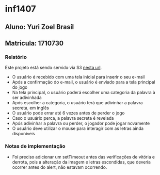 # inf1407

## Aluno: Yuri Zoel Brasil
## Matricula: 1710730

### Relatório

Este projeto está sendo servido via S3 [nesta url](http://pessoal-yuri-brasil-publico.s3-website-us-east-1.amazonaws.com).

- O usuário é recebido com uma tela inicial para inserir o seu e-mail
- Após a confirmação do e-mail, o usuário é enviado para a tela principal do jogo
- Na tela principal, o usuário poderá escolher uma categoria da palavra à ser adivinhada
- Após escolher a categoria, o usuário terá que adivinhar a palavra secreta, em inglês
- O usuário pode errar até 6 vezes antes de perder o jogo
- Caso o usuário perca, a palavra secreta é revelada
- Após adivinhar a palavra ou perder, o jogador pode jogar novamente
- O usuário deve utilizar o mouse para interagir com as letras ainda disponíveis

### Notas de implementação
- Foi preciso adicionar um setTimeout antes das verificações de vitória e derrota, pois a alteração da imagem e letras escondidas, que deveria ocorrer antes do alert, não estavam ocorrendo.